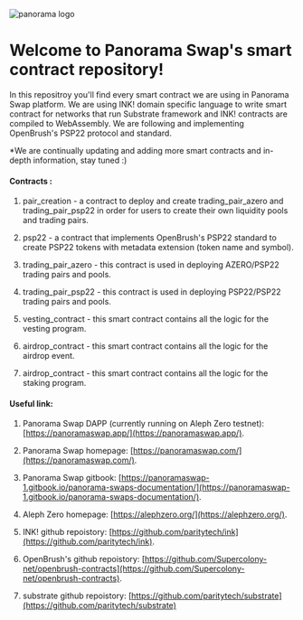 
![panorama logo](https://i.imagesup.co/images2/302ff85b1ff055738b8c63ae2ca0137f9c3a6929.png)


# Welcome to Panorama Swap's smart contract repository!

In this repositroy you'll find every smart contract we are using in Panorama Swap platform.
We are using INK! domain specific language to write smart contract for networks that run Substrate framework and INK! contracts are compiled to WebAssembly.
We are following and implementing OpenBrush's PSP22 protocol and standard.

*We are continually updating and adding more smart contracts and in-depth information, stay tuned :) 

#### Contracts :

1. pair_creation - a contract to deploy and create trading_pair_azero and trading_pair_psp22 in order for users to create their own liquidity pools and trading pairs. 

2. psp22 - a contract that implements OpenBrush's PSP22 standard to create PSP22 tokens with metadata extension (token name and symbol).

3. trading_pair_azero - this contract is used in deploying AZERO/PSP22 trading pairs and pools.

4. trading_pair_psp22 - this contract is used in deploying PSP22/PSP22 trading pairs and pools.

4. vesting_contract - this smart contract contains all the logic for the vesting program.

5. airdrop_contract - this smart contract contains all the logic for the airdrop event.

6. airdrop_contract - this smart contract contains all the logic for the staking program.



#### Useful link:

1. Panorama Swap DAPP (currently running on Aleph Zero testnet): [https://panoramaswap.app/](https://panoramaswap.app/).

2. Panorama Swap homepage: [https://panoramaswap.com/](https://panoramaswap.com/).

3. Panorama Swap gitbook: [https://panoramaswap-1.gitbook.io/panorama-swaps-documentation/](https://panoramaswap-1.gitbook.io/panorama-swaps-documentation/).

3. Aleph Zero homepage: [https://alephzero.org/](https://alephzero.org/).

4. INK! github repoistory: [https://github.com/paritytech/ink](https://github.com/paritytech/ink).

5. OpenBrush's github repoistory: [https://github.com/Supercolony-net/openbrush-contracts](https://github.com/Supercolony-net/openbrush-contracts).

6. substrate github repoistory: [https://github.com/paritytech/substrate](https://github.com/paritytech/substrate)


